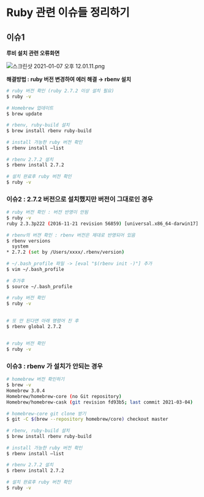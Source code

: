 # Ruby 관련 이슈들 정리하기

## 이슈1
**루비 설치 관련 오류화면**

![스크린샷 2021-01-07 오후 12.01.11.png](https://s3-us-west-2.amazonaws.com/secure.notion-static.com/d19fb0c6-62e3-4e23-91cb-318ea6a7547d/%E1%84%89%E1%85%B3%E1%84%8F%E1%85%B3%E1%84%85%E1%85%B5%E1%86%AB%E1%84%89%E1%85%A3%E1%86%BA_2021-01-07_%E1%84%8B%E1%85%A9%E1%84%92%E1%85%AE_12.01.11.png)

**해결방법 : ruby 버전 변경하여 에러 해결 → rbenv 설치**
```bash
# ruby 버전 확인 (ruby 2.7.2 이상 설치 필요)
$ ruby -v
 
# Homebrew 업데이트
$ brew update
 
# rbenv, ruby-build 설치
$ brew install rbenv ruby-build
 
# install 가능한 ruby 버전 확인
$ rbenv install —list
 
# rbenv 2.7.2 설치
$ rbenv install 2.7.2
 
# 설치 완료후 ruby 버전 확인
$ ruby -v
```

### 이슈2 : 2.7.2 버전으로 설치했지만 버전이 그대로인 경우

```bash
# ruby 버전 확인 : 버전 반영이 안됨
$ ruby -v
ruby 2.3.3p222 (2016-11-21 revision 56859) [universal.x86_64-darwin17]
 
# rbenv의 버젼 확인 : rbenv 버전은 제대로 반영되어 있음
$ rbenv versions
  system
* 2.7.2 (set by /Users/xxxx/.rbenv/version)
 
# ~/.bash_profile 파일 -> [eval "$(rbenv init -)"] 추가
$ vim ~/.bash_profile
 
# 추가후
$ source ~/.bash_profile
 
# ruby 버전 확인
$ ruby -v
 
 
# 또 안 된다면 아래 명령어 친 후
$ rbenv global 2.7.2
 
 
# ruby 버전 확인
$ ruby -v
```

### 이슈3 : rbenv 가 설치가 안되는 경우

```bash
# homebrew 버전 확인하기
$ brew -v
Homebrew 3.0.4
Homebrew/homebrew-core (no Git repository)
Homebrew/homebrew-cask (git revision fd93b5; last commit 2021-03-04)
 
# homebrew-core git clone 받기
$ git -C $(brew --repository homebrew/core) checkout master
 
# rbenv, ruby-build 설치
$ brew install rbenv ruby-build
 
# install 가능한 ruby 버전 확인
$ rbenv install —list
 
# rbenv 2.7.2 설치
$ rbenv install 2.7.2
 
# 설치 완료후 ruby 버전 확인
$ ruby -v
```